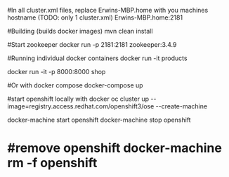 #In all cluster.xml files, replace Erwins-MBP.home with you machines hostname (TODO: only 1 cluster.xml)
<property name="zookeeper_url">Erwins-MBP.home:2181</property>

#Building (builds docker images)
mvn clean install

#Start zookeeper 
docker run -p 2181:2181 zookeeper:3.4.9 

#Running individual docker containers
docker run -it products

docker run -it -p 8000:8000 shop


#Or with docker compose
docker-compose up


#start openshift locally with docker
oc cluster up --image=registry.access.redhat.com/openshift3/ose --create-machine

docker-machine start openshift
docker-machine stop openshift

#remove openshift
docker-machine rm -f openshift
=======

